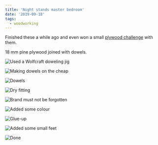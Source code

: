 ```yaml
---
title: 'Night stands master bedroom'
date: '2019-09-18'
tags:
  - woodworking
---
```


Finished these a while ago and even won a small [plywood challenge](https://www.koterij.be/) with them.

18 mm pine plywood joined with dowels. 

![Used a Wolfcraft doweling jig](/images/Plywood-Nightstand1.jpg)

![Making dowels on the cheap](/images/Plywood-Nightstand3.jpg)

![Dowels](/images/Plywood-Nightstand4.jpg)

![Dry fitting](/images/Plywood-Nightstand5.jpg)

![Brand must not be forgotten](/images/Plywood-Nightstand6.jpg)

![Added some colour](/images/Plywood-Nightstand7.jpg)

![Glue-up](/images/Plywood-Nightstand9.jpg)

![Added some small feet](/images/Plywood-Nightstand11.jpg)

![Done](/images/Plywood-Nightstand12.jpg)